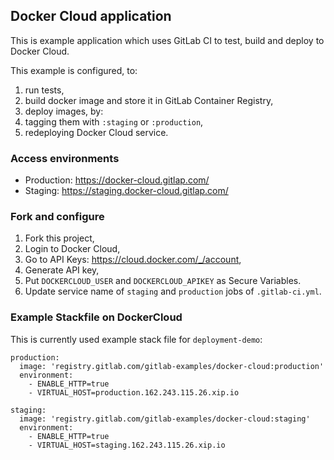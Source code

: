 ## Docker Cloud application

This is example application which uses GitLab CI to test, build and deploy to Docker Cloud.

This example is configured, to:
1. run tests,
2. build docker image and store it in GitLab Container Registry,
3. deploy images, by:
  1. tagging them with `:staging` or `:production`,
  2. redeploying Docker Cloud service.

### Access environments

* Production: https://docker-cloud.gitlap.com/
* Staging: https://staging.docker-cloud.gitlap.com/

### Fork and configure

1. Fork this project,
1. Login to Docker Cloud,
1. Go to API Keys: https://cloud.docker.com/_/account,
1. Generate API key,
1. Put `DOCKERCLOUD_USER` and `DOCKERCLOUD_APIKEY` as Secure Variables.
1. Update service name of `staging` and `production` jobs of `.gitlab-ci.yml`.

### Example Stackfile on DockerCloud

This is currently used example stack file for `deployment-demo`:
```
production:
  image: 'registry.gitlab.com/gitlab-examples/docker-cloud:production'
  environment:
    - ENABLE_HTTP=true
    - VIRTUAL_HOST=production.162.243.115.26.xip.io

staging:
  image: 'registry.gitlab.com/gitlab-examples/docker-cloud:staging'
  environment:
    - ENABLE_HTTP=true
    - VIRTUAL_HOST=staging.162.243.115.26.xip.io
```

